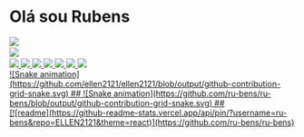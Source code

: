 # Olá sou Rubens


<div>
	<a href="https://github.com/ru-bens">
	<img height="180em" src="https://github-readme-stats.vercel.app/api?username=ru-bens&show_icons=true&theme=shades-of-purple&include_all_comits=true&count_private=true"/></div>
	<div>
    <img height="180em" src="https://github-readme-stats.vercel.app/api/top-langs/?username=ru-bens&layout=compact&langs_cont=16&theme=shades-of-purple"/>
		</div>
	<img height="30em" src="https://img.shields.io/badge/Node.js-43853D?style=for-the-badge&logo=node.js&logoColor=white"/>
	<img height="30em" src="https://img.shields.io/badge/PHP-777BB4?style=for-the-badge&logo=php&logoColor=white"/>
	<img height="30em" src="https://img.shields.io/badge/Java-ED8B00?style=for-the-badge&logo=java&logoColor=white"/>
	<img height="30em" src="https://img.shields.io/badge/C-00599C?style=for-the-badge&logo=c&logoColor=white"/>
	<img height="30em" src="https://img.shields.io/badge/JavaScript-F7DF1E?style=for-the-badge&logo=javascript&logoColor=black"/>
	<img height="30em" src="https://img.shields.io/badge/React_Native-20232A?style=for-the-badge&logo=react&logoColor=61DAFB"/>
	<img height="30em" src="https://img.shields.io/badge/MySQL-005C84?style=for-the-badge&logo=mysql&logoColor=white"/>
<div>
   ![Snake animation](https://github.com/ellen2121/ellen2121/blob/output/github-contribution-grid-snake.svg)
##
  ![Snake animation](https://github.com/ru-bens/ru-bens/blob/output/github-contribution-grid-snake.svg)
##
</div>
[![readme](https://github-readme-stats.vercel.app/api/pin/?username=ru-bens&repo=ELLEN2121&theme=react)](https://github.com/ru-bens/ru-bens)
 
